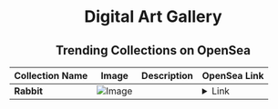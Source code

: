 <div align="center">

# Digital Art Gallery

## Trending Collections on OpenSea

| Collection Name                       | Image                                                                                     | Description                       | OpenSea Link                                                                                          |
|---------------------------------------|-------------------------------------------------------------------------------------------|-----------------------------------|--------------------------------------------------------------------------------------------------------|
| **Rabbit** | ![Image](https://i.seadn.io/s/raw/files/80cf92e4bcbbb2d1dc4dd97b8276e1c9.png?w=500&auto=format?w=200&auto=format) |  | <details><summary>Link</summary>[Rabbit](https://opensea.io/collection/rabbit-513)</details> |

</div>